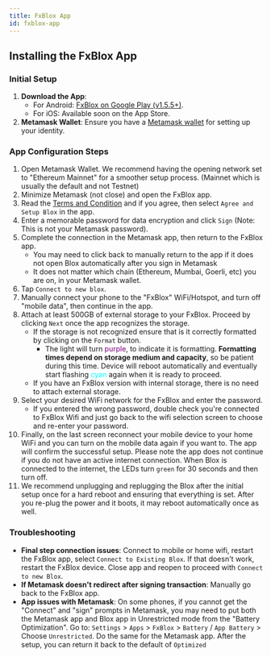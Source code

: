 ```yaml
---
title: FxBlox App
id: fxblox-app
---
```


## Installing the FxBlox App

### Initial Setup

1. **Download the App**: 
   - For Android: [FxBlox on Google Play (v1.5.5+)](https://play.google.com/store/apps/details?id=land.fx.blox).
   - For iOS: Available soon on the App Store.
2. **Metamask Wallet**: Ensure you have a [Metamask wallet](https://play.google.com/store/apps/details?id=io.metamask) for setting up your identity.

### App Configuration Steps

1. Open Metamask Wallet. We recommend having the opening network set to "Ethereum Mainnet" for a smoother setup process. (Mainnet which is usually the default and not Testnet)
2. Minimize Metamask (not close) and open the FxBlox app.
3. Read the [Terms and Condition](https://fx.land/terms) and if you agree, then select `Agree and Setup Blox` in the app.
4. Enter a memorable password for data encryption and click `Sign` (Note: This is not your Metamask password).
5. Complete the connection in the Metamask app, then return to the FxBlox app.
   - You may need to click back to manually return to the app if it does not open Blox automatically after you sign in Metamask
   - It does not matter which chain (Ethereum, Mumbai, Goerli, etc) you are on, in your Metamask wallet.
6. Tap `Connect to new blox`.
7. Manually connect your phone to the "FxBlox" WiFi/Hotspot, and turn off "mobile data", then continue in the app.
8. Attach at least 500GB of external storage to your FxBlox. Proceed by clicking `Next` once the app recognizes the storage.
   - If the storage is not recognized ensure that is it correctly formatted by clicking on the `Format` button.
      - The light will turn <font color="purple"> purple</font>, to indicate it is formatting. **Formatting times depend on storage medium and capacity**, so be patient during this time. Device will reboot automatically and eventually start flashing <font color="cyan"> cyan</font> again when it is ready to proceed.
   - If you have an FxBlox version with internal storage, there is no need to attach external storage.
9. Select your desired WiFi network for the FxBlox and enter the password.
   - If you entered the wrong password, double check you're connected to FxBlox Wifi and just go back to the wifi selection screen to choose and re-enter your password.
10. Finally, on the last screen reconnect your mobile device to your home WiFi and you can turn on the mobile data again if you want to. The app will confirm the successful setup. Please note the app does not continue if you do not have an active internet connection. When Blox is connected to the internet, the LEDs turn `green` for 30 seconds and then turn off.
11. We recommend unplugging and replugging the Blox after the initial setup once for a hard reboot and ensuring that everything is set. After you re-plug the power and it boots, it may reboot automatically once as well.

### Troubleshooting

- **Final step connection issues**: Connect to mobile or home wifi, restart the FxBlox app, select `Connect to Existing Blox`. If that doesn't work, restart the FxBlox device. Close app and reopen to proceed with `Connect to new Blox`.
- **If Metamask doesn't redirect after signing transaction**: Manually go back to the FxBlox app.
- **App issues with Metamask**: On some phones, if you cannot get the "Connect" and "sign" prompts in Metamask, you may need to put both the Metamask app and Blox app in Unrestricted mode from the "Battery Optimization". Go to: `Settings` > `Apps` > `FxBlox` > `Battery` / `App Battery` > Choose `Unrestricted`. Do the same for the Metamask app. After the setup, you can return it back to the default of `Optimized`
